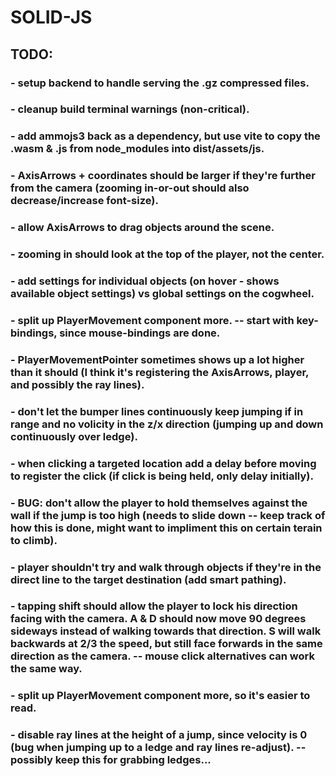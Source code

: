 # SOLID-JS

## TODO:

### - setup backend to handle serving the .gz compressed files.

### - cleanup build terminal warnings (non-critical).

### - add ammojs3 back as a dependency, but use vite to copy the .wasm & .js from node_modules into dist/assets/js.

### - AxisArrows + coordinates should be larger if they're further from the camera (zooming in-or-out should also decrease/increase font-size).

### - allow AxisArrows to drag objects around the scene.

### - zooming in should look at the top of the player, not the center.

### - add settings for individual objects (on hover - shows available object settings) vs global settings on the cogwheel.

### - split up PlayerMovement component more. -- start with key-bindings, since mouse-bindings are done.

### - PlayerMovementPointer sometimes shows up a lot higher than it should (I think it's registering the AxisArrows, player, and possibly the ray lines).

### - don't let the bumper lines continuously keep jumping if in range and no volicity in the z/x direction (jumping up and down continuously over ledge).

### - when clicking a targeted location add a delay before moving to register the click (if click is being held, only delay initially).

### - BUG: don't allow the player to hold themselves against the wall if the jump is too high (needs to slide down -- keep track of how this is done, might want to impliment this on certain terain to climb).

### - player shouldn't try and walk through objects if they're in the direct line to the target destination (add smart pathing).

### - tapping shift should allow the player to lock his direction facing with the camera. A & D should now move 90 degrees sideways instead of walking towards that direction. S will walk backwards at 2/3 the speed, but still face forwards in the same direction as the camera. -- mouse click alternatives can work the same way.

### - split up PlayerMovement component more, so it's easier to read.

### - disable ray lines at the height of a jump, since velocity is 0 (bug when jumping up to a ledge and ray lines re-adjust). -- possibly keep this for grabbing ledges...

